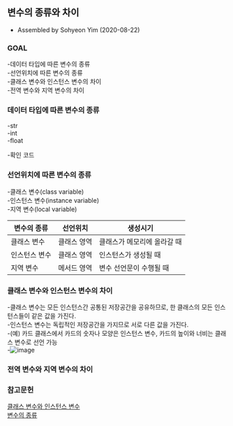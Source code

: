 
## 변수의 종류와 차이     
- Assembled by Sohyeon Yim (2020-08-22)    

### GOAL    
-데이터 타입에 따른 변수의 종류    
-선언위치에 따른 변수의 종류    
-클래스 변수와 인스턴스 변수의 차이    
-전역 변수와 지역 변수의 차이    

### 데이터 타입에 따른 변수의 종류    
-str    
-int    
-float    

-확인 코드    

### 선언위치에 따른 변수의 종류    
-클래스 변수(class variable)    
-인스턴스 변수(instance variable)    
-지역 변수(local variable)    

|변수의 종류|선언위치|생성시기|     
|------------|-----------|-----------------------|    
|클래스 변수|클래스 영역|클래스가 메모리에 올라갈 때    
|인스턴스 변수|클래스 영역|인스턴스가 생성될 때    
|지역 변수|메서드 영역|변수 선언문이 수행될 때    

### 클래스 변수와 인스턴스 변수의 차이     
-클래스 변수는 모든 인스턴스간 공통된 저장공간을 공유하므로, 한 클래스의 모든 인스턴스들이 같은 값을 가진다.    
-인스턴스 변수는 독립적인 저장공간을 가지므로 서로 다른 값을 가진다.     
-(예) 카드 클래스에서 카드의 숫자나 모양은 인스턴스 변수, 카드의 높이와 너비는 클래스 변수로 선언 가능      
-![image](https://user-images.githubusercontent.com/44013936/90910532-731c4c00-e412-11ea-8c3d-55c070e400ae.png)   

### 전역 변수와 지역 변수의 차이     

### 참고문헌   
[클래스 변수와 인스턴스 변수](https://wikidocs.net/1744)         
[변수의 종류](https://developer-alle.tistory.com/162?category=828056)     
